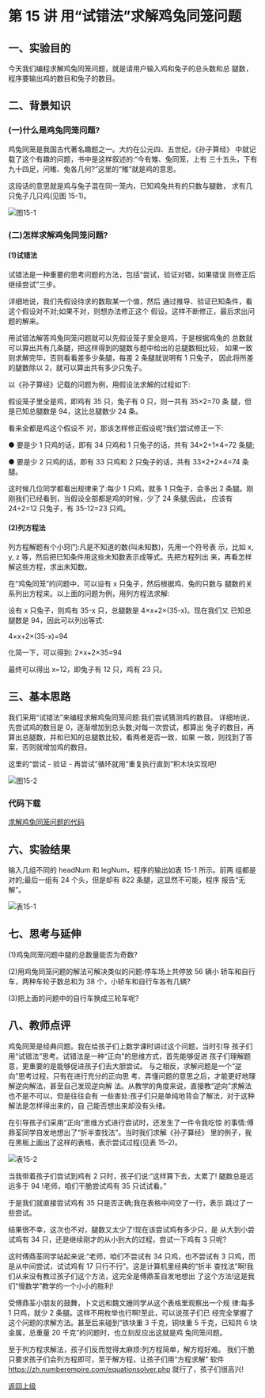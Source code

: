 # 第 15 讲 用“试错法”求解鸡兔同笼问题

## 一、实验目的

今天我们编程求解鸡兔同笼问题，就是请用户输入鸡和兔子的总头数和总 腿数，程序要输出鸡的数目和兔子的数目。


## 二、背景知识

### (一)什么是鸡兔同笼问题?

鸡兔同笼是我国古代著名趣题之一。大约在公元四、五世纪，《孙子算经》 中就记载了这个有趣的问题，书中是这样叙述的:“今有雉、兔同笼，上有 三十五头，下有九十四足，问雉、兔各几何?”这里的“雉”就是鸡的意思。

这段话的意思就是鸡与兔子混在同一笼内，已知鸡兔共有的只数与腿数， 求有几只兔子几只鸡(见图 15-1)。



![图15-1](Figures/Lec15-1.png)


### (二)怎样求解鸡兔同笼问题?

#### (1)试错法 

试错法是一种重要的思考问题的方法，包括“尝试，验证对错，如果错误
则修正后继续尝试”三步。

详细地说，我们先假设待求的数取某一个值，然后 通过推导、验证已知条件，看这个假设对不对;如果不对，则想办法修正这个 假设。这样不断修正，最后求出问题的解来。

用试错法解答鸡兔同笼问题就可以先假设笼子里全是鸡，于是根据鸡兔的 总数就可以算出共有几条腿，把这样得到的腿数与题中给出的总腿数相比较， 如果一致则求解完毕，否则看看差多少条腿，每差 2 条腿就说明有 1 只兔子， 因此将所差的腿数除以 2，就可以算出共有多少只兔子。

以《孙子算经》记载的问题为例，用假设法求解的过程如下:

假设笼子里全是鸡，即鸡有 35 只，兔子有 0 只，则一共有 35×2=70 条 腿，但是已知总腿数是 94，这比总腿数少 24 条。

看来全都是鸡这个假设不 对，那该怎样修正假设呢?我们尝试修正一下:

● 要是少 1 只鸡的话，即有 34 只鸡和 1 只兔子的话，共有 34×2+1×4=72 条腿;

● 要是少 2 只鸡的话，即有 33 只鸡和 2 只兔子的话，共有 33×2+2×4=74 条腿。

这时候几位同学都看出规律来了:每少 1 只鸡，就多 1 只兔子，会多出 2 条腿。刚刚我们已经看到，当假设全部都是鸡的时候，少了 24 条腿;因此， 应该有 24÷2=12 只兔子，有 35-12=23 只鸡。

#### (2)列方程法 

列方程解题有个小窍门:凡是不知道的数(叫未知数)，先用一个符号表
示，比如 x, y, z 等，然后把已知条件用这些未知数表示成等式。先把方程列出 来，再看怎样解这些方程，求出未知数。

在“鸡兔同笼”的问题中，可以设有 x 只兔子，然后根据鸡、兔的只数与 腿数的关系列出方程来。以上面的问题为例，用列方程法求解:

设有 x 只兔子，则鸡有 35-x 只，总腿数是 4×x+2×(35-x)。现在我们又 已知总腿数是 94，因此可以列出等式:

4×x+2×(35-x)=94 

化简一下，可以得到:
    2×x+2×35=94

最终可以得出 x=12，即兔子有 12 只，鸡有 23 只。

## 三、基本思路

 我们采用“试错法”来编程求解鸡兔同笼问题:我们尝试猜测鸡的数目。 详细地说，先尝试鸡的数目是 0，逐渐增加到总头数;对每一次尝试，都算出 兔子的数目，再算出总腿数，并和已知的总腿数比较，看两者是否一致，如果 一致，则找到了答案，否则就增加鸡的数目。
 
这里的“尝试 - 验证 - 再尝试”循环就用“重复执行直到”积木块实现吧!

![图15-2](Figures/Lec15-2.png)




### 代码下载

[求解鸡兔同笼问题的代码](Code/第15讲-鸡兔同笼.sb3.sb3) 



## 六、实验结果

输入几组不同的 headNum 和 legNum，程序的输出如表 15-1 所示。前两 组都是对的;最后一组有 24 个头，但是却有 822 条腿，这显然不可能，程序 报告“无解”。


![表15-1](Figures/Lec15-1-Table.png)


## 七、思考与延伸

(1)鸡兔同笼问题中腿的总数量能否为奇数?

(2)用鸡兔同笼问题的解法可解决类似的问题:停车场上共停放 56 辆小 轿车和自行车，两种车轮子数总和为 38 个，小轿车和自行车各有几辆?

(3)把上面的问题中的自行车换成三轮车呢?

## 八、教师点评

鸡兔同笼是经典问题。我在给孩子们上数学课时讲过这个问题，当时引导 孩子们用“试错法”思考。试错法是一种“正向”的思维方式，首先能够促进
孩子们理解题意，更重要的是能够促进孩子们去大胆尝试。 与之相反，求解问题是一个“逆向”思考过程，只有在进行充分的正向思
考、弄懂问题的意思之后，才能更好地理解逆向解法，甚至自己发现逆向解 法。从教学的角度来说，直接教“逆向”求解法也不是不可以，但是往往会有 一些害处:孩子们只是单纯地背会了解法，对于这种解法是怎样得出来的，自 己能否想出来却没有头绪。


在引导孩子们采用“正向”思维方式进行尝试时，还发生了一件令我吃惊 的事情:傅鼎荃同学自发地想出了“折半查找法”。当时我们求解《孙子算经》 里的例子，我在黑板上画出了这样的表格，表示尝试过程(见表 15-2)。

![表15-2](Figures/Lec15-2-Table.png)

当我带着孩子们尝试到鸡有 2 只时，孩子们说:“这样算下去，太累了! 腿数总是远远多于 94 !老师，咱们干脆尝试鸡有 35 只试试看。”

于是我们就直接尝试鸡有 35 只是否正确;我在表格中间空了一行，表示 跳过了一些尝试。

结果很不幸，这次也不对，腿数又太少了!现在该尝试鸡有多少只，是 从大到小尝试鸡有 34 只，还是继续刚才的从小到大的过程，尝试一下鸡有 3 只呢?

这时傅鼎荃同学站起来说:“老师，咱们不尝试有 34 只鸡，也不尝试有 3 只鸡，而是从中间尝试，试试鸡有 17 只行不行”。这是计算机里经典的“折半 查找法”啊!我们从来没有教过孩子们这个方法，这完全是傅鼎荃自发地想出 了这个方法!这是我们“慢数学”教学的一个小小的胜利!

受傅鼎荃小朋友的鼓舞，卜文远和魏文姗同学从这个表格里观察出一个规 律:每多 1 只鸡，就少 2 条腿。这样不用枚举也行啊!至此，可以说孩子们已 经完全掌握了这个问题的求解方法。甚至后来碰到“铁块重 3 千克，铜块重 5 千克，已知共 6 块金属，总重量 20 千克”的问题时，也立刻反应出这就是鸡 兔同笼问题。

至于列方程求解法，孩子们反而觉得太麻烦:列方程简单，解方程好难。 我们干脆只要求孩子们会列方程即可，至于解方程，让孩子们用“方程求解” 软件 https://zh.numberempire.com/equationsolver.php 就行了，孩子们很高兴!




[返回上级](index.md)
